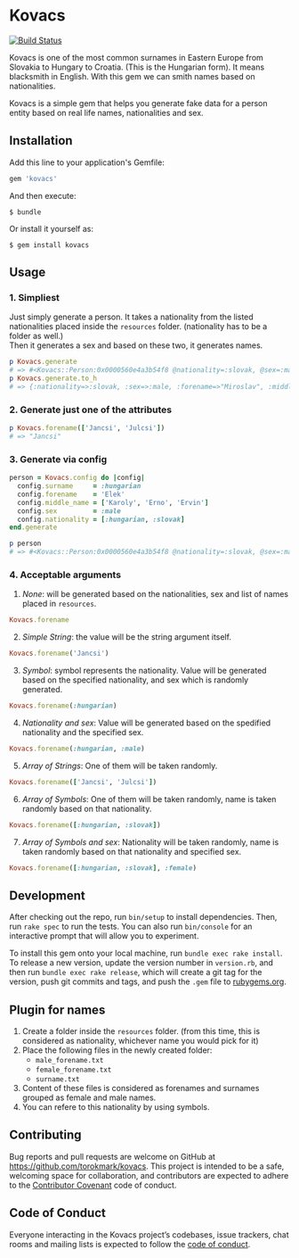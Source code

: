 # Kovacs

[![Build Status](https://travis-ci.org/torokmark/kovacs.svg?branch=master)](https://travis-ci.org/torokmark/kovacs)

Kovacs is one of the most common surnames in Eastern Europe from Slovakia to Hungary to Croatia. (This is the Hungarian form). It means blacksmith in English. With this gem we can smith names based on nationalities.

Kovacs is a simple gem that helps you generate fake data for a person entity based on real life names, nationalities and sex.

## Installation

Add this line to your application's Gemfile:

```ruby
gem 'kovacs'
```

And then execute:

    $ bundle

Or install it yourself as:

    $ gem install kovacs

## Usage

### 1. Simpliest

Just simply generate a person. It takes a nationality from the listed nationalities placed inside the `resources` folder. (nationality has to be a folder as well.)  
Then it generates a sex and based on these two, it generates names.

```ruby
p Kovacs.generate
# => #<Kovacs::Person:0x0000560e4a3b54f8 @nationality=:slovak, @sex=:male, @forename="Elek", @middle_name="Erno", @surname="Toth">
p Kovacs.generate.to_h
# => {:nationality=>:slovak, :sex=>:male, :forename=>"Miroslav", :middle_name=>"Jan", :surname=>"Cvikota"} 
```

### 2. Generate just one of the attributes

```ruby
p Kovacs.forename(['Jancsi', 'Julcsi'])
# => "Jancsi" 
```

### 3. Generate via config

```ruby
person = Kovacs.config do |config|
  config.surname     = :hungarian
  config.forename    = 'Elek'
  config.middle_name = ['Karoly', 'Erno', 'Ervin']
  config.sex         = :male
  config.nationality = [:hungarian, :slovak]
end.generate

p person
# => #<Kovacs::Person:0x0000560e4a3b54f8 @nationality=:slovak, @sex=:male, @forename="Elek", @middle_name="Erno", @surname="Toth"> 
```

### 4. Acceptable arguments

1. *None*: will be generated based on the nationalities, sex and list of names placed in `resources`.

```ruby
Kovacs.forename
```

2. *Simple String*: the value will be the string argument itself.

```ruby
Kovacs.forename('Jancsi')
```

3. *Symbol*: symbol represents the nationality. Value will be generated based on the specified nationality, and sex which is randomly generated.

```ruby
Kovacs.forename(:hungarian)
```

4. *Nationality and sex*: Value will be generated based on the spedified nationality and the specified sex.

```ruby
Kovacs.forename(:hungarian, :male)
```

5. *Array of Strings*: One of them will be taken randomly.

```ruby
Kovacs.forename(['Jancsi', 'Julcsi'])
```

6. *Array of Symbols*: One of them will be taken randomly, name is taken randomly based on that nationality.

```ruby
Kovacs.forename([:hungarian, :slovak])
```

7. *Array of Symbols and sex*: Nationality will be taken randomly, name is taken randomly based on that nationality and specified sex. 

```ruby
Kovacs.forename([:hungarian, :slovak], :female)
```

## Development

After checking out the repo, run `bin/setup` to install dependencies. Then, run `rake spec` to run the tests. You can also run `bin/console` for an interactive prompt that will allow you to experiment.

To install this gem onto your local machine, run `bundle exec rake install`. To release a new version, update the version number in `version.rb`, and then run `bundle exec rake release`, which will create a git tag for the version, push git commits and tags, and push the `.gem` file to [rubygems.org](https://rubygems.org).

## Plugin for names

1. Create a folder inside the `resources` folder. (from this time, this is considered as nationality, whichever name you would pick for it)
2. Place the following files in the newly created folder:
    * `male_forename.txt`
    * `female_forename.txt`
    * `surname.txt`
3. Content of these files is considered as forenames and surnames grouped as female and male names.
4. You can refere to this nationality by using symbols.

## Contributing

Bug reports and pull requests are welcome on GitHub at https://github.com/torokmark/kovacs. This project is intended to be a safe, welcoming space for collaboration, and contributors are expected to adhere to the [Contributor Covenant](http://contributor-covenant.org) code of conduct.

## Code of Conduct

Everyone interacting in the Kovacs project’s codebases, issue trackers, chat rooms and mailing lists is expected to follow the [code of conduct](https://github.com/torokmark/kovacs/blob/master/CODE_OF_CONDUCT.md).
